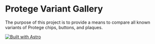 # Protege Variant Gallery

The purpose of this project is to provide a means to compare all known variants of Protege chips, buttons, and plaques.

[![Built with Astro](https://astro.badg.es/v2/built-with-astro/small.svg)](https://astro.build)
